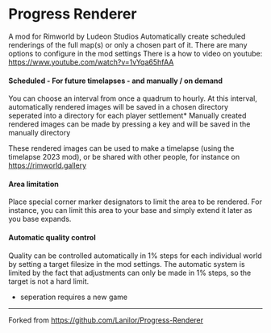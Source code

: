 # Progress Renderer
A mod for Rimworld by Ludeon Studios
Automatically create scheduled renderings of the full map(s) or only a chosen part of it.
There are many options to configure in the mod settings
There is a how to video on youtube: https://www.youtube.com/watch?v=1vYqa65hfAA

#### Scheduled - For future timelapses - and manually / on demand
You can choose an interval from once a quadrum to hourly.
At this interval, automatically rendered images will be saved in a chosen directory seperated into a directory for each player settlement*
Manually created rendered images can be made by pressing a key and will be saved in the manually directory

These rendered images can be used to make a timelapse (using the timelapse 2023 mod),
or be shared with other people, for instance on https://rimworld.gallery

#### Area limitation
Place special corner marker designators to limit the area to be rendered.
For instance, you can limit this area to your base and simply extend it later as you base expands.

#### Automatic quality control
Quality can be controlled automatically in 1% steps for each individual world by setting a target filesize in the mod settings.
The automatic system is limited by the fact that adjustments can only be made in 1% steps, so the target is not a hard limit.

* seperation requires a new game
---

Forked from https://github.com/Lanilor/Progress-Renderer
